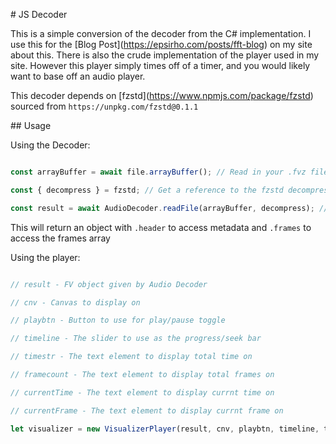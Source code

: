 \# JS Decoder



This is a simple conversion of the decoder from the C# implementation. I use this for the \[Blog Post](https://epsirho.com/posts/fft-blog) on my site about this. There is also the crude implementation of the player used in my site. However this player simply times off of a timer, and you would likely want to base off an audio player.



This decoder depends on \[fzstd](https://www.npmjs.com/package/fzstd) sourced from `https://unpkg.com/fzstd@0.1.1`



\## Usage

Using the Decoder:

```js

const arrayBuffer = await file.arrayBuffer(); // Read in your .fvz file

const { decompress } = fzstd; // Get a reference to the fzstd decompressor

const result = await AudioDecoder.readFile(arrayBuffer, decompress); // Pass both to the AudioDecoder

```

This will return an object with `.header` to access metadata and `.frames` to access the frames array



Using the player:

```js

// result - FV object given by Audio Decoder

// cnv - Canvas to display on

// playbtn - Button to use for play/pause toggle

// timeline - The slider to use as the progress/seek bar

// timestr - The text element to display total time on

// framecount - The text element to display total frames on

// currentTime - The text element to display currnt time on

// currentFrame - The text element to display currnt frame on

let visualizer = new VisualizerPlayer(result, cnv, playbtn, timeline, timestr, framecount, currentTime, currentFrame);

```

